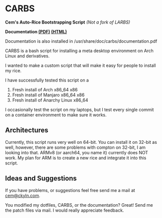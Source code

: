 # CARBS
**Cem's Auto-Rice Bootstrapping Script** *(Not a fork of LARBS)*

**Documentation [(PDF)](https://cemkeylan.com/files/carbs.pdf) [(HTML)](https://cemkeylan.com/documentation)**

Documentation is also installed in /usr/share/doc/carbs/documentation.pdf

CARBS is a bash script for installing a meta desktop environment on Arch Linux and derivatives.

I wanted to make a custom script that will make it easy for people to install my rice. 

I have successfully tested this script on a
1. Fresh install of Arch x86_64 x86
1. Fresh install of Manjaro x86_64 x86
1. Fresh install of Anarchy Linux x86_64

I occasionally test the script on my laptops, but I test every single commit on a container environment to make sure it works.

## Architectures
Currently, this script runs very well on 64-bit. You can install it on 32-bit as well, however, there are some problems with compton on 32-bit, I am looking into that. ARMv8 (or aarch64, you name it) currently does NOT work. My plan for ARM is to create a new rice and integrate it into this script.

## Ideas and Suggestions
If you have problems, or suggestions feel free send me a mail at [cem@ckyln.com](mailto:cem@ckyln.com). 

You modified my dotfiles, CARBS, or the documentation? Great! Send me the patch files via mail. I would really appreciate feedback.
